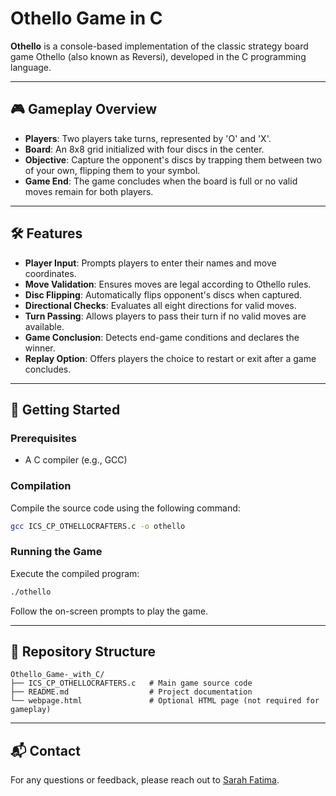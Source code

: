 # Othello Game in C

**Othello** is a console-based implementation of the classic strategy board game Othello (also known as Reversi), developed in the C programming language.

---

## 🎮 Gameplay Overview

- **Players**: Two players take turns, represented by 'O' and 'X'.
- **Board**: An 8x8 grid initialized with four discs in the center.
- **Objective**: Capture the opponent's discs by trapping them between two of your own, flipping them to your symbol.
- **Game End**: The game concludes when the board is full or no valid moves remain for both players.

---

## 🛠️ Features

- **Player Input**: Prompts players to enter their names and move coordinates.
- **Move Validation**: Ensures moves are legal according to Othello rules.
- **Disc Flipping**: Automatically flips opponent's discs when captured.
- **Directional Checks**: Evaluates all eight directions for valid moves.
- **Turn Passing**: Allows players to pass their turn if no valid moves are available.
- **Game Conclusion**: Detects end-game conditions and declares the winner.
- **Replay Option**: Offers players the choice to restart or exit after a game concludes.

---

## 🚀 Getting Started

### Prerequisites

- A C compiler (e.g., GCC)

### Compilation

Compile the source code using the following command:

```bash
gcc ICS_CP_OTHELLOCRAFTERS.c -o othello
```

### Running the Game

Execute the compiled program:

```bash
./othello
```

Follow the on-screen prompts to play the game.

---

## 📁 Repository Structure

```
Othello_Game-_with_C/
├── ICS_CP_OTHELLOCRAFTERS.c   # Main game source code
├── README.md                  # Project documentation
└── webpage.html               # Optional HTML page (not required for gameplay)
```

---


## 📬 Contact

For any questions or feedback, please reach out to [Sarah Fatima](https://github.com/sarahfatima1205).

